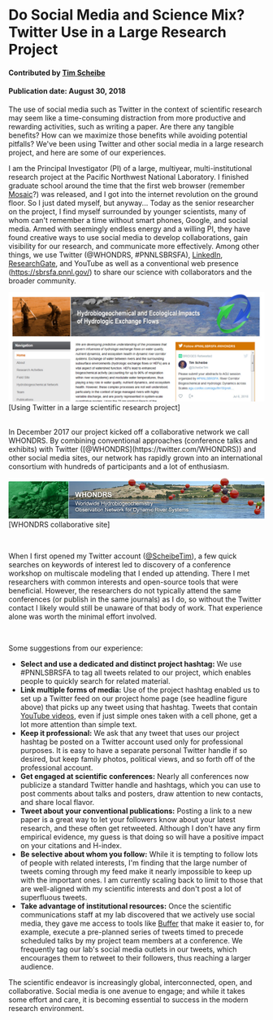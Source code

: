 # Do Social Media and Science Mix? Twitter Use in a Large Research Project

#### Contributed by [Tim Scheibe](https://github.com/tscheibe "Tim Scheibe GitHub Profile")

#### Publication date: August 30, 2018 

The use of social media such as Twitter in the context of scientific research may seem like a time-consuming distraction from more productive and rewarding activities, such as writing a paper. Are there any tangible benefits? How can we maximize those benefits while avoiding potential pitfalls? We've been using Twitter and other social media in a large research project, and here are some of our experiences.

I am the Principal Investigator (PI) of a large, multiyear, multi-institutional research project at the Pacific Northwest National Laboratory. I finished graduate school around the time that the first web browser (remember [Mosaic](https://en.wikipedia.org/wiki/Mosaic_(web_browser))?) was released, and I got into the internet revolution on the ground floor. So I just dated myself, but anyway... Today as the senior researcher on the project, I find myself surrounded by younger scientists, many of whom can't remember a time without smart phones, Google, and social media. Armed with seemingly endless energy and a willing PI, they have found creative ways to use social media to develop collaborations, gain visibility for our research, and communicate more effectively. Among other things, we use Twitter (@WHONDRS, #PNNLSBRSFA), [LinkedIn](https://www.linkedin.com/company/whondrs/), [ResearchGate](https://www.researchgate.net/project/Subsurface-Biogeochemical-Research-at-Pacific-Northwest-National-Laboratory), and YouTube as well as a conventional web presence (https://sbrsfa.pnnl.gov/) to share our science with collaborators and the broader community.

<img src='../../images/WebScreenCaptureScheibe.jpg' class='page' />[Using Twitter in a large scientific research project]

<br>
In December 2017 our project kicked off a collaborative network we call WHONDRS. By combining conventional approaches (conference talks and exhibits) with Twitter ([@WHONDRS](https://twitter.com/WHONDRS)) and other social media sites, our network has rapidly grown into an international consortium with hundreds of participants and a lot of enthusiasm.

<br>

<img src='../../images/whondrs_banner.jpg' class='page' />[WHONDRS collaborative site]

<br>

When I first opened my Twitter account ([@ScheibeTim](https://twitter.com/ScheibeTim)), a few quick searches on keywords of interest led to discovery of a conference workshop on multiscale modeling that I ended up attending. There I met researchers with common interests and open-source tools that were beneficial. However, the researchers do not typically attend the same conferences (or publish in the same journals) as I do, so without the Twitter contact I likely would still be unaware of that body of work. That experience alone was worth the minimal effort involved.

<br>

Some suggestions from our experience:
- **Select and use a dedicated and distinct project hashtag:** We use #PNNLSBRSFA to tag all tweets related to our project, which enables people to quickly search for related material. 
- **Link multiple forms of media:** Use of the project hashtag enabled us to set up a Twitter feed on our project home page (see headline figure above) that picks up any tweet using that hashtag. Tweets that contain [YouTube videos](https://www.youtube.com/watch?v=bY_o9GEWsI8), even if just simple ones taken with a cell phone, get a lot more attention than simple text.
- **Keep it professional:** We ask that any tweet that uses our project hashtag be posted on a Twitter account used only for professional purposes. It is easy to have a separate personal Twitter handle if so desired, but keep family photos, political views, and so forth off of the professional account. 
- **Get engaged at scientific conferences:** Nearly all conferences now publicize a standard Twitter handle and hashtags, which you can use to post comments about talks and posters, draw attention to new contacts, and share local flavor. 
- **Tweet about your conventional publications:** Posting a link to a new paper is a great way to let your followers know about your latest research, and these often get retweeted. Although I don't have any firm empirical evidence, my guess is that doing so will have a positive impact on your citations and H-index.
- **Be selective about whom you follow:** While it is tempting to follow lots of people with related interests, I'm finding that the large number of tweets coming through my feed make it nearly impossible to keep up with the important ones. I am currently scaling back to limit to those that are well-aligned with my scientific interests and don't post a lot of superfluous tweets.
- **Take advantage of institutional resources:** Once the scientific communications staff at my lab discovered that we actively use social media, they gave me access to tools like [Buffer](http://buffer.com) that make it easier to, for example, execute a pre-planned series of tweets timed to precede scheduled talks by my project team members at a conference. We frequently tag our lab's social media outlets in our tweets, which encourages them to retweet to their followers, thus reaching a larger audience.

The scientific endeavor is increasingly global, interconnected, open, and collaborative. Social media is one avenue to engage; and while it takes some effort and care, it is becoming essential to success in the modern research environment.

<!---
Publish: Yes
RSS update: 2018-08-30
Categories: collaboration
Topics: strategies for more effective teams
Tags: bssw-blog-article
Level: 2
Prerequisites: default
Aggregate: none
--->
